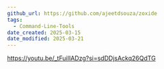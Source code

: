 ```yaml
---
github_url: https://github.com/ajeetdsouza/zoxide
tags:
  - Command-Line-Tools
date_created: 2025-03-15
date_modified: 2025-03-21
---
```


https://youtu.be/_tFuiIIADzg?si=sdDDjsAckq26QdTG